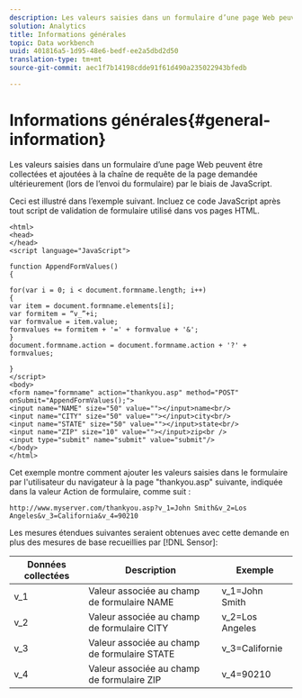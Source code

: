 ```yaml
---
description: Les valeurs saisies dans un formulaire d’une page Web peuvent être collectées et ajoutées à la chaîne de requête de la page demandée ultérieurement (lors de l’envoi du formulaire) par le biais de JavaScript.
solution: Analytics
title: Informations générales
topic: Data workbench
uuid: 401816a5-1d95-48e6-bedf-ee2a5dbd2d50
translation-type: tm+mt
source-git-commit: aec1f7b14198cdde91f61d490a235022943bfedb

---
```



# Informations générales{#general-information}

Les valeurs saisies dans un formulaire d’une page Web peuvent être collectées et ajoutées à la chaîne de requête de la page demandée ultérieurement (lors de l’envoi du formulaire) par le biais de JavaScript.

Ceci est illustré dans l’exemple suivant. Incluez ce code JavaScript après tout script de validation de formulaire utilisé dans vos pages HTML.

```
<html> 
<head> 
</head> 
<script language="JavaScript"> 
 
function AppendFormValues() 
{ 
 
for(var i = 0; i < document.formname.length; i++) 
{ 
var item = document.formname.elements[i]; 
var formitem = “v_”+i; 
var formvalue = item.value; 
formvalues += formitem + '=' + formvalue + '&'; 
} 
document.formname.action = document.formname.action + '?' + formvalues; 
 
} 
</script> 
<body> 
<form name="formname" action="thankyou.asp" method="POST" onSubmit="AppendFormValues();"> 
<input name="NAME" size="50" value=""></input>name<br/> 
<input name="CITY" size="50" value=""></input>city<br/> 
<input name="STATE" size="50" value=""></input>state<br/> 
<input name="ZIP" size="10" value=""></input>zip<br /> 
<input type="submit" name="submit" value="submit"/> 
</body> 
</html> 
```

Cet exemple montre comment ajouter les valeurs saisies dans le formulaire par l&#39;utilisateur du navigateur à la page &quot;thankyou.asp&quot; suivante, indiquée dans la valeur Action de formulaire, comme suit :

```
http://www.myserver.com/thankyou.asp?v_1=John Smith&v_2=Los Angeles&v_3=California&v_4=90210
```

Les mesures étendues suivantes seraient obtenues avec cette demande en plus des mesures de base recueillies par [!DNL Sensor]:

| Données collectées | Description | Exemple |
|---|---|---|
| v_1 | Valeur associée au champ de formulaire NAME | v_1=John Smith |
| v_2 | Valeur associée au champ de formulaire CITY | v_2=Los Angeles |
| v_3 | Valeur associée au champ de formulaire STATE | v_3=Californie |
| v_4 | Valeur associée au champ de formulaire ZIP | v_4=90210 |

